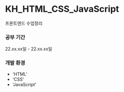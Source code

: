 # KH_HTML_CSS_JavaScript
프론트엔드 수업정리

### 공부 기간
22.xx.xx일 - 22.xx.xx일

### 개발 환경
- 'HTML'
- 'CSS'
- 'JavaScript'
